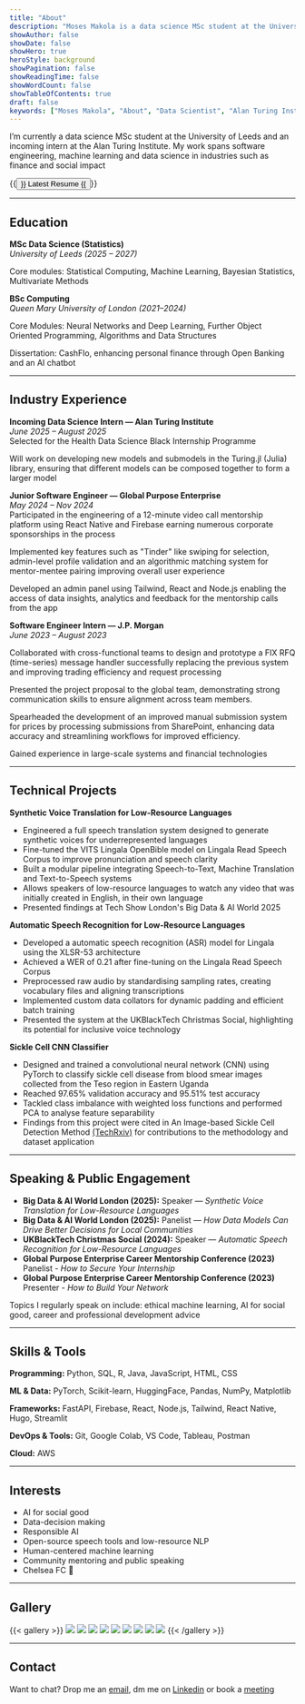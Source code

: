 ```yaml
---
title: "About"
description: "Moses Makola is a data science MSc student at the University of Leeds and incoming intern at the Alan Turing Institute. He has experience at J.P. Morgan and Global Purpose Enterprise, and has delivered talks on ethical AI and voice translation at major conferences."
showAuthor: false
showDate: false
showHero: true
heroStyle: background
showPagination: false
showReadingTime: false
showWordCount: false
showTableOfContents: true
draft: false
keywords: ["Moses Makola", "About", "Data Scientist", "Alan Turing Institute", "University of Leeds", "J.P. Morgan", "Ethical AI", "Voice Technology", "Healthcare AI", "Machine Learning", "Low Resource Languages"]
---
```


I’m currently a data science MSc student at the University of Leeds and an incoming intern at the Alan Turing Institute. My work spans software engineering, machine learning and data science in industries such as finance and social impact

{{<button href="MosesMakolaResumeMarch2025.pdf">}}
    Latest Resume
{{</button>}}

---

## Education

**MSc Data Science (Statistics)**  
*University of Leeds (2025 – 2027)*

Core modules: Statistical Computing, Machine Learning, Bayesian Statistics, Multivariate Methods

**BSc Computing**  
*Queen Mary University of London (2021–2024)*  

Core Modules: Neural Networks and Deep Learning, Further Object Oriented Programming, Algorithms and Data Structures

Dissertation: CashFlo, enhancing personal finance through Open Banking and an AI chatbot

---

## Industry Experience

**Incoming Data Science Intern — Alan Turing Institute**  
*June 2025 – August 2025*  
Selected for the Health Data Science Black Internship Programme

Will work on developing new models and submodels in the Turing.jl (Julia) library, ensuring that different models can be composed together to form a larger model

**Junior Software Engineer — Global Purpose Enterprise**  
*May 2024 – Nov 2024*  
Participated in the engineering of a 12-minute video call mentorship platform using React Native and Firebase earning numerous corporate sponsorships in the process

Implemented key features such as "Tinder" like swiping for selection, admin-level profile validation and an algorithmic matching system for mentor-mentee pairing improving overall user experience

Developed an admin panel using Tailwind, React and Node.js enabling the access of data insights, analytics and feedback for the mentorship calls from the app

**Software Engineer Intern — J.P. Morgan**  
*June 2023 – August 2023*  

Collaborated with cross-functional teams to design and prototype a FIX RFQ (time-series) message handler
successfully replacing the previous system and improving trading efficiency and request processing

Presented the project proposal to the global team, demonstrating strong communication skills to ensure alignment across team members.

Spearheaded the development of an improved manual submission system for prices by processing submissions
from SharePoint, enhancing data accuracy and streamlining workflows for improved efficiency.

Gained experience in large-scale systems and financial technologies

---

## Technical Projects

**Synthetic Voice Translation for Low-Resource Languages**

* Engineered a full speech translation system designed to generate synthetic voices for underrepresented languages
* Fine-tuned the VITS Lingala OpenBible model on Lingala Read Speech Corpus to improve pronunciation and speech clarity
* Built a modular pipeline integrating Speech-to-Text, Machine Translation and Text-to-Speech systems
* Allows speakers of low-resource languages to watch any video that was initially created in English, in their own language
* Presented findings at Tech Show London's Big Data & AI World 2025 

**Automatic Speech Recognition for Low-Resource Languages**  

* Developed a automatic speech recognition (ASR) model for Lingala using the XLSR-53 architecture
* Achieved a WER of 0.21 after fine-tuning on the Lingala Read Speech Corpus
* Preprocessed raw audio by standardising sampling rates, creating vocabulary files and aligning transcriptions
* Implemented custom data collators for dynamic padding and efficient batch training
* Presented the system at the UKBlackTech Christmas Social, highlighting its potential for inclusive voice technology

**Sickle Cell CNN Classifier**  

* Designed and trained a convolutional neural network (CNN) using PyTorch to classify sickle cell disease from blood smear images collected from the Teso region in Eastern Uganda
* Reached 97.65% validation accuracy and 95.51% test accuracy
* Tackled class imbalance with weighted loss functions and performed PCA to analyse feature separability
* Findings from this project were cited in An Image-based Sickle Cell Detection Method [(TechRxiv)](https://www.techrxiv.org/doi/full/10.36227/techrxiv.173161086.63114554/v1) for contributions to the methodology and dataset application

---

## Speaking & Public Engagement

- **Big Data & AI World London (2025):** Speaker — *Synthetic Voice Translation for Low-Resource Languages*
- **Big Data & AI World London (2025):** Panelist — *How Data Models Can Drive Better Decisions for Local Communities*
- **UKBlackTech Christmas Social (2024):** Speaker — *Automatic Speech Recognition for Low-Resource Languages*
- **Global Purpose Enterprise Career Mentorship Conference (2023)** Panelist - *How to Secure Your Internship*
- **Global Purpose Enterprise Career Mentorship Conference (2023)** Presenter - *How to Build Your Network*

Topics I regularly speak on include: ethical machine learning, AI for social good, career and professional development advice

---

## Skills & Tools

**Programming:** Python, SQL, R, Java, JavaScript, HTML, CSS

**ML & Data:** PyTorch, Scikit-learn, HuggingFace, Pandas, NumPy, Matplotlib  

**Frameworks:** FastAPI, Firebase, React, Node.js, Tailwind, React Native, Hugo, Streamlit 

**DevOps & Tools:** Git, Google Colab, VS Code, Tableau, Postman  

**Cloud:** AWS

---

## Interests

- AI for social good
- Data-decision making
- Responsible AI
- Open-source speech tools and low-resource NLP
- Human-centered machine learning
- Community mentoring and public speaking
- Chelsea FC 🔵

---
## Gallery

{{< gallery >}}
  <img src="gallery/moses_gpe1.jpg" class="grid-w33 md:grid-w25 xl:grid-w20" />
  <img src="gallery/moses_gpe2.jpg" class="grid-w33 md:grid-w25 xl:grid-w20" />
  <img src="gallery/moses_gpe3.jpg" class="grid-w33 md:grid-w25 xl:grid-w20" />
  <img src="gallery/moses_jp1.png" class="grid-w33 md:grid-w25 xl:grid-w20" />
  <img src="gallery/moses_lts1.png" class="grid-w33 md:grid-w25 xl:grid-w20" />
  <img src="gallery/moses_lts2.png" class="grid-w33 md:grid-w25 xl:grid-w20" />
  <img src="gallery/moses_lts3.jpg" class="grid-w33 md:grid-w25 xl:grid-w20" />
  <img src="gallery/moses_ukbt1.jpg" class="grid-w33 md:grid-w25 xl:grid-w20" />
  <img src="gallery/moses_uni1.png" class="grid-w33 md:grid-w25 xl:grid-w20" />
{{< /gallery >}}

---

## Contact

Want to chat? Drop me an [email](mailto:mail@mosesmakola.com), dm me on [Linkedin](https://linkedin.com/in/moses-makola) or book a [meeting](https://calendly.com/moses-makola/30min)

